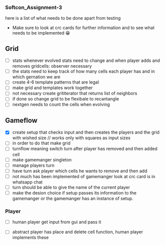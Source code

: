 ### Softcon_Assignment-3
here is a list of what needs to be done apart from testing


- Make sure to look at crc cards for further information and to see what needs to be implemented 😁

## Grid
- [ ] stats whenever evolved stats need to change and when player adds and removes gridcells: observer necessary
- [ ] the stats need to keep track of how many cells each player has and in which gernation we are
- [ ] create 4-6 template patterns that are legal
- [ ] make grid and templates work together
- [ ] not necessary create grititerator that returns list of neighbors
- [ ] if done so change grid to be flexibale to recantangle
- [ ] nextgen needs to count the cells when evolving 

## Gameflow

- [x] create setup that checks input and then creates the players and the grid with wished size // works only with squares as input sizes
- [ ] in order to do that make grid 
- [ ] turnflow meaning switch turn after player has removed and then added cell
- [ ] make gamemanger singleton
- [ ] manage players turn
- [ ] have turn ask player which cells he wants to remove and then add
- [ ] not much has been implemented of gamemanger look at crc card is in whatsapp chat
- [ ] turn should be able to give the name of the current player
- [ ] make the desion choice if setup passes its information to the gamemanger or the gamemanger has an instance of setup. 

### Player
- [ ] human player get input from gui and pass it 
- [ ] abstract player has place and delete cell function, human player implements these


  
